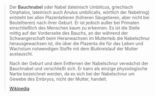 > Der **Bauchnabel** oder Nabel (lateinisch Umbilicus, griechisch Omphalos, lateinisch auch Anulus umbilicalis, wörtlich der Nabelring) entsteht bei allen Plazentatieren (höheren Säugetieren, aber nicht bei Beuteltieren) nach ihrer Geburt. Er ist jedoch außer bei Primaten einschließlich des Menschen kaum zu erkennen. Es ist die Stelle mittig auf der Vorderseite des Bauchs, an der während der Schwangerschaft beim Heranwachsen im Mutterleib die Nabelschnur herausgewachsen ist, die über die Plazenta die für das Leben und Wachstum notwendigen Stoffe mit dem Blutkreislauf der Mutter austauscht.
>
> Nach der Geburt und dem Entfernen der Nabelschnur verwächst der Bauchnabel und verschließt sich. Er kann als einzige physiologische Narbe bezeichnet werden, da es sich bei der Nabelschnur um Gewebe des Embryos, nicht der Mutter, handelt.
>
> [Wikipedia](https://de.wikipedia.org/wiki/Bauchnabel)